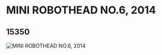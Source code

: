 # MINI ROBOTHEAD NO.6, 2014
## 15350
![MINI ROBOTHEAD NO.6, 2014](https://lc-www-live-s.legocdn.com/media/bricks/5/2/6069417.jpg)